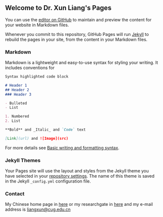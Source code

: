 ## Welcome to Dr. Xun Liang's Pages

You can use the [editor on GitHub](https://github.com/Xun2018/Xun2018.github.io/edit/main/index.md) to maintain and preview the content for your website in Markdown files.

Whenever you commit to this repository, GitHub Pages will run [Jekyll](https://jekyllrb.com/) to rebuild the pages in your site, from the content in your Markdown files.

### Markdown

Markdown is a lightweight and easy-to-use syntax for styling your writing. It includes conventions for

```markdown
Syntax highlighted code block

# Header 1
## Header 2
### Header 3

- Bulleted
- List

1. Numbered
2. List

**Bold** and _Italic_ and `Code` text

[Link](url) and ![Image](src)
```

For more details see [Basic writing and formatting syntax](https://docs.github.com/en/github/writing-on-github/getting-started-with-writing-and-formatting-on-github/basic-writing-and-formatting-syntax).

### Jekyll Themes

Your Pages site will use the layout and styles from the Jekyll theme you have selected in your [repository settings](https://github.com/Xun2018/Xun2018.github.io/settings/pages). The name of this theme is saved in the Jekyll `_config.yml` configuration file.

### Contact

My Chinese home page in [here]( http://grzy.cug.edu.cn/liangxun/zh_CN/index.htm) or my researchgate in [here](https://www.researchgate.net/profile/Xun-Liang-3) and my e-mail address is liangxun@cug.edu.cn
